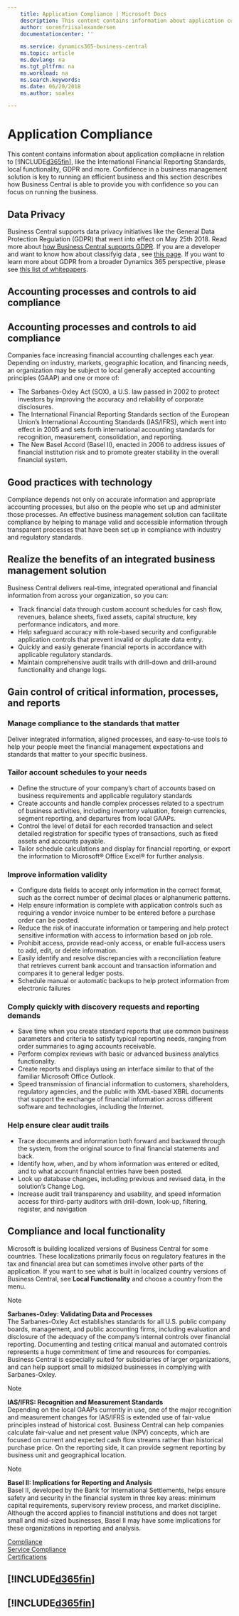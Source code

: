 ```yaml
---
    title: Application Compliance | Microsoft Docs
    description: This content contains information about application compliance in relation to Business Central.
    author: sorenfriisalexandersen
    documentationcenter: ''

    ms.service: dynamics365-business-central
    ms.topic: article
    ms.devlang: na
    ms.tgt_pltfrm: na
    ms.workload: na
    ms.search.keywords:
    ms.date: 06/20/2018
    ms.author: soalex

---
```

# Application Compliance
This content contains information about application compliacne in relation to [!INCLUDE[d365fin](includes/d365fin_md.md)], like the International Financial Reporting Standards, local functionality, GDPR and more. Confidence in a business management solution is key to running an efficient business and this section describes how Business Central is able to provide you with confidence so you can focus on running the business.

## Data Privacy  
Business Central supports data privacy initiatives like the General Data Protection Regulation (GDPR) that went into effect on May 25th 2018. Read more about [how Business Central supports GDPR](https://docs.microsoft.com/en-us/dynamics365/business-central/admin-responding-to-requests-about-personal-data).
If you are a developer and want to know how about classifyig data , see [this page](https://docs.microsoft.com/en-us/dynamics365/business-central/dev-itpro/developer/devenv-classifying-data).
If you want to learn more about GDPR from a broader Dynamics 365 perspective, please see [this list of whitepapers](https://docs.microsoft.com/en-us/dynamics365/get-started/gdpr/).

## Accounting processes and controls to aid compliance
## Accounting processes and controls to aid compliance  
Companies face increasing financial accounting challenges each year. Depending on industry, markets, geographic location, and financing needs, an organization may be subject to local generally accepted accounting principles (GAAP) and one or more of:

- The Sarbanes-Oxley Act (SOX), a U.S. law passed in 2002 to protect investors by improving the accuracy and reliability of corporate disclosures. 
- The International Financial Reporting Standards section of the European Union’s International Accounting Standards (IAS/IFRS), which went into effect in 2005 and sets forth international accounting standards for recognition, measurement, consolidation, and reporting. 
- The New Basel Accord (Basel II), enacted in 2006 to address issues of financial institution risk and to promote greater stability in the overall financial system.
 
## Good practices with technology
Compliance depends not only on accurate information and appropriate accounting processes, but also on the people who set up and administer those processes. An effective business management solution can facilitate compliance by helping to manage valid and accessible information through transparent processes that have been set up in compliance with industry and regulatory standards.

## Realize the benefits of an integrated business management solution  
Business Central delivers real-time, integrated operational and financial information from across your organization, so you can:
- Track financial data through custom account schedules	for cash flow, revenues, balance sheets, fixed assets, capital structure, key performance indicators, and more. 
- Help safeguard accuracy with role-based security and configurable application controls that prevent invalid or duplicate data entry. 
- Quickly and easily generate financial	reports	in accordance with applicable regulatory standards.
- Maintain comprehensive audit trails with drill-down and drill-around functionality and change logs.

## Gain control of critical information, processes, and reports

### Manage compliance to the standards that matter
Deliver integrated information, aligned processes, and easy-to-use tools to help your people meet the financial management expectations and standards that matter to your specific business.

### Tailor account schedules to your needs
- Define the structure of your	company’s chart	of accounts based on business requirements and applicable regulatory standards
- Create accounts and handle complex processes related to a spectrum of business activities, including inventory valuation, foreign currencies, segment reporting, and departures from local GAAPs. 
- Control the level	of detail for each recorded	transaction	and select detailed registration for specific types of transactions, such as fixed assets and accounts payable. 
- Tailor schedule calculations	and	display	for	financial reporting, or export the information to Microsoft® Office Excel® for further analysis.

### Improve information validity
- Configure	data fields	to	accept only	information	in the correct format, such as the correct number of decimal places or alphanumeric patterns.
- Help ensure information is complete with application controls such as requiring a vendor invoice number to be entered before a purchase order can be posted.
- Reduce the risk of inaccurate	information	or tampering and help protect sensitive information with access to information based on job role.
- Prohibit access, provide read-only access, or	enable full-access users to add, edit, or delete information.
- Easily identify and resolve discrepancies	with a	reconciliation feature that retrieves current bank account and transaction information and compares it to general ledger posts.
- Schedule manual or automatic backups to help protect information from electronic failures

### Comply quickly with discovery requests and  reporting demands
- Save time	when you create	standard reports that use common business parameters and criteria to satisfy typical reporting needs, ranging from order summaries to aging accounts receivable.
- Perform complex reviews with basic or	advanced business analytics functionality.
- Create reports and displays using	an interface similar to that of the familiar Microsoft Office Outlook.
- Speed	transmission of	financial information to customers, shareholders, regulatory agencies, and the public with XML-based XBRL documents that support the exchange of financial information across different software and technologies, including the Internet.

### Help ensure clear audit trails
- Trace	documents and information both forward and backward through the system, from the original source to final financial statements and back.
- Identify how,	when, and by whom information was entered or edited, and to what account financial entries have been posted.
- Look up database changes,	including previous and revised	data, in the solution’s	Change	Log.
- Increase	audit trail	transparency and usability,	and	speed information access for third-party auditors with drill-down, look-up, filtering, register, and navigation

## Compliance and local functionality
Microsoft is building localized versions of Business Central for some countries. These localizations primarily focus on regulatory features in the tax and financial area but can sometimes involve other parts of the application. If you want to see what is built in localized country versions of Business Central, see **Local Functionality** and choose a country from the menu.

> [!NOTE]  
>  **Sarbanes-Oxley: Validating Data and Processes**  
> The Sarbanes-Oxley Act establishes standards for all U.S. public company boards, management, and public accounting firms, including evaluation and disclosure	of	the	adequacy	of	the	company’s	internal	controls over financial reporting. Documenting and testing critical manual and automated controls represents a huge commitment of time and resources for companies. Business Central is especially suited for subsidiaries of larger organizations, and can help support small to midsized businesses in complying with Sarbanes-Oxley.

> [!NOTE]  
> **IAS/IFRS: Recognition and  Measurement Standards**  
> Depending on the local GAAPs currently in use, one of the major recognition and measurement changes for IAS/IFRS is extended use of fair-value principles instead of historical cost. Business Central can help companies calculate fair-value and net present value (NPV) concepts, which are focused on current and expected cash flow streams rather than historical purchase price. On the reporting side, it can provide segment reporting by business unit and geographical location.

> [!NOTE]  
> **Basel II: Implications for Reporting and Analysis**  
> Basel II, developed by the Bank for International Settlements, helps ensure safety and security in the financial system in three key areas: minimum capital requirements, supervisory review process, and market discipline. Although the accord applies to financial institutions and does not target small and mid-sized businesses, Basel II may have some implications for these organizations in reporting  and analysis.

[Compliance](compliance.md)  
[Service Compliance](compliance-service-compliance.md)  
[Certifications](compliance-certifications.md)  

 ## [!INCLUDE[d365fin](includes/free_trial_md.md)]  
 ## [!INCLUDE[d365fin](includes/training_link_md.md)]
